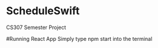 # ScheduleSwift
CS307 Semester Project


#Running React App
Simply type npm start into the terminal
